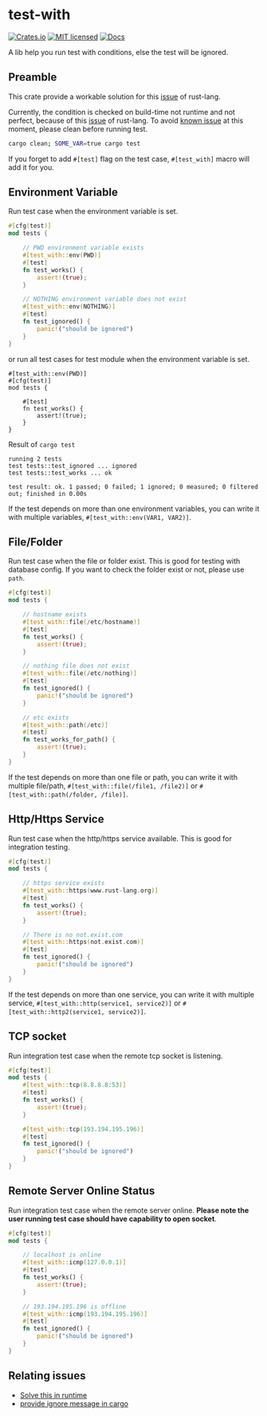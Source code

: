 # test-with
[![Crates.io][crates-badge]][crate-url]
[![MIT licensed][mit-badge]][mit-url]
[![Docs][doc-badge]][doc-url]

A lib help you run test with conditions, else the test will be ignored.

## Preamble
This crate provide a workable solution for this [issue][original-issue] of rust-lang.

Currently, the condition is checked on build-time not runtime and not perfect,
because of this [issue][original-issue] of rust-lang.
To avoid [known issue][known-issue] at this moment,
please clean before running test.
```bash
cargo clean; SOME_VAR=true cargo test
```

If you forget to add `#[test]` flag on the test case, `#[test_with]` macro will add it for you.

## Environment Variable
Run test case when the environment variable is set.

```rust
#[cfg(test)]
mod tests {

    // PWD environment variable exists
    #[test_with::env(PWD)]
    #[test]
    fn test_works() {
        assert!(true);
    }

    // NOTHING environment variable does not exist
    #[test_with::env(NOTHING)]
    #[test]
    fn test_ignored() {
        panic!("should be ignored")
    }
}
```
or run all test cases for test module when the environment variable is set.
```
#[test_with::env(PWD)]
#[cfg(test)]
mod tests {

    #[test]
    fn test_works() {
        assert!(true);
    }
}
```

Result of `cargo test`
```text
running 2 tests
test tests::test_ignored ... ignored
test tests::test_works ... ok

test result: ok. 1 passed; 0 failed; 1 ignored; 0 measured; 0 filtered out; finished in 0.00s
```

If the test depends on more than one environment variables,
you can write it with multiple variables, `#[test_with::env(VAR1, VAR2)]`.

## File/Folder
Run test case when the file or folder exist.  This is good for testing with database config.
If you want to check the folder exist or not, please use `path`.

```rust
#[cfg(test)]
mod tests {

    // hostname exists
    #[test_with::file(/etc/hostname)]
    #[test]
    fn test_works() {
        assert!(true);
    }

    // nothing file does not exist
    #[test_with::file(/etc/nothing)]
    #[test]
    fn test_ignored() {
        panic!("should be ignored")
    }

    // etc exists
    #[test_with::path(/etc)]
    #[test]
    fn test_works_for_path() {
        assert!(true);
    }
}
```

If the test depends on more than one file or path,
you can write it with multiple file/path,
`#[test_with::file(/file1, /file2)]` or `#[test_with::path(/folder, /file)]`.

## Http/Https Service
Run test case when the http/https service available.  This is good for integration testing.

```rust
#[cfg(test)]
mod tests {

    // https service exists
    #[test_with::https(www.rust-lang.org)]
    #[test]
    fn test_works() {
        assert!(true);
    }

    // There is no not.exist.com
    #[test_with::https(not.exist.com)]
    #[test]
    fn test_ignored() {
        panic!("should be ignored")
    }
}
```

If the test depends on more than one service,
you can write it with multiple service,
`#[test_with::http(service1, service2)]` or `#[test_with::http2(service1, service2)]`.

## TCP socket
Run integration test case when the remote tcp socket is listening.

```rust
#[cfg(test)]
mod tests {
    #[test_with::tcp(8.8.8.8:53)]
    #[test]
    fn test_works() {
        assert!(true);
    }

    #[test_with::tcp(193.194.195.196)]
    #[test]
    fn test_ignored() {
        panic!("should be ignored")
    }
}
```

## Remote Server Online Status
Run integration test case when the remote server online.
**Please note the user running test case should have capability to open socket**.

```rust
#[cfg(test)]
mod tests {

    // localhost is online
    #[test_with::icmp(127.0.0.1)]
    #[test]
    fn test_works() {
        assert!(true);
    }

    // 193.194.195.196 is offline
    #[test_with::icmp(193.194.195.196)]
    #[test]
    fn test_ignored() {
        panic!("should be ignored")
    }
}
```

## Relating issues
* [Solve this in runtime][original-issue]
* [provide ignore message in cargo][rust-pre-rfc]

[crates-badge]: https://img.shields.io/crates/v/test-with.svg
[crate-url]: https://crates.io/crates/test-with
[mit-badge]: https://img.shields.io/badge/license-MIT-blue.svg
[mit-url]: https://github.com/yanganto/test-with/blob/readme/LICENSE
[doc-badge]: https://img.shields.io/badge/docs-rs-orange.svg
[doc-url]: https://docs.rs/test-with/latest/test_with/
[original-issue]: https://github.com/rust-lang/rust/issues/68007
[rust-pre-rfc]: https://internals.rust-lang.org/t/pre-rfc-provide-ignore-message-when-the-test-ignored/15904
[known-issue]: https://github.com/yanganto/test-with/issues/18
